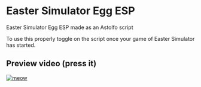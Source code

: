 # Easter Simulator Egg ESP
Easter Simulator Egg ESP made as an Astolfo script

To use this properly toggle on the script once your game of Easter Simulator has started.

## Preview video (press it)
[![meow](https://img.youtube.com/vi/yO69Kgq129s/0.jpg)](https://www.youtube.com/watch?v=yO69Kgq129s)

